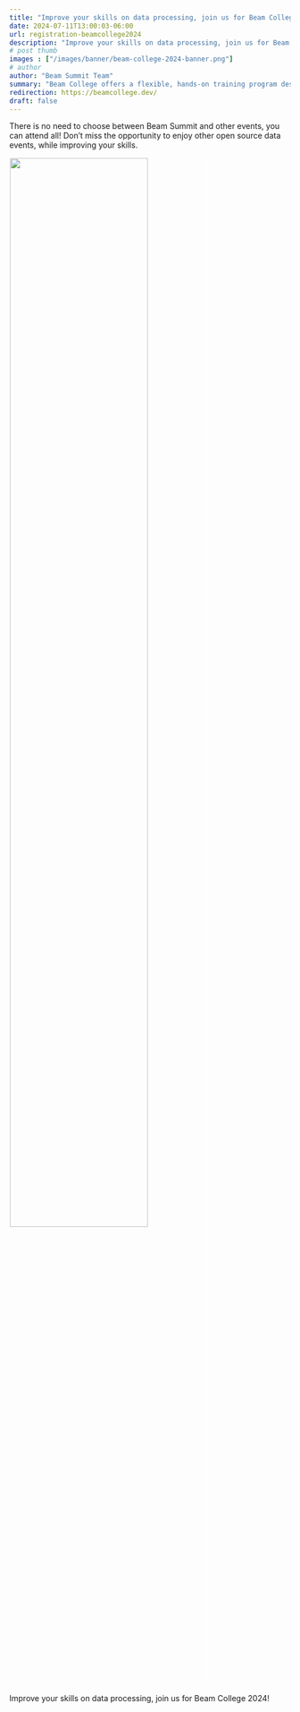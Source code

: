 ```yaml
---
title: "Improve your skills on data processing, join us for Beam College 2024!"
date: 2024-07-11T13:00:03-06:00
url: registration-beamcollege2024
description: "Improve your skills on data processing, join us for Beam College 2024!"
# post thumb
images : ["/images/banner/beam-college-2024-banner.png"]
# author
author: "Beam Summit Team"
summary: "Beam College offers a flexible, hands-on training program designed to enhance your skills in data processing using Apache Beam. <br><br> https://beamcollege.dev/"
redirection: https://beamcollege.dev/
draft: false
---
```


<section id="latest-news" class="text-center">

<p>There is no need to choose between Beam Summit and other events, you can attend all! Don’t miss the opportunity to enjoy other open source data events, while improving your skills.</p>  
        
  <div class="col-lg-12 col-md-12">
  <a href="https://beamcollege.dev/" target="_blank">
    <img src="/images/banner/beam-college-2024-banner.png" style="border: 1px solid white" width="70%" class="img-fluid mx-auto d-block">
  </a>
  </div>

  <p class="mt-3">Improve your skills on data processing, join us for Beam College 2024!</p>


      
</section>
